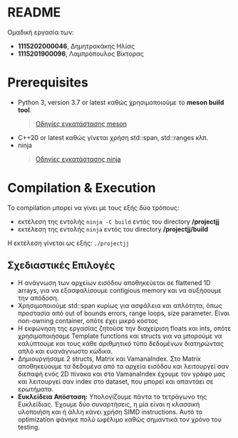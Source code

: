 # README
Ομαδική εργασία των:
- **1115202000046**, Δημητρακάκης Ηλίας
- **1115201900096**, Λαμπρόπουλος Βίκτορας

# Prerequisites
- Python 3, version 3.7 or latest καθώς χρησιμοποιούμε το **meson build tool**.
	>[Οδηγίες εγκατάστασης meson](https://mesonbuild.com/) 
-  C++20 or latest καθώς γίνεται χρήση std::span, std::ranges κλπ.
-  ninja
	>[Οδηγίες εγκατάστασης ninja](https://github.com/ninja-build/ninja/wiki/Pre-built-Ninja-packages)
    
 # Compilation & Execution
 Το compilation μπορεί να γίνει με τους εξής δύο τρόπους:
- εκτέλεση της εντολής `ninja -C build` εντός του directory **/projectjj**
- εκτέλεση της εντολής `ninja` εντός του directory **/projectjj/build**

Η εκτέλεση γίνεται ως εξής:
`./projectjj`

## Σχεδιαστικές Επιλογές

- Η ανάγνωση των αρχείων εισόδου αποθηκεύεται σε flattened 1D arrays, για να εξασφαλίσουμε contigious memory και να αυξήσουμε την απόδοση.
- Χρησιμοποιούμε std::span κυρίως για ασφάλεια και απλότητα, όπως προστασία από out of bounds errors, range loops, size parameter. Είναι non-owning container, οπότε έχει μικρό κόστος
- Η εκφώνηση της εργασίας ζητούσε την διαχείριση floats και ints, οπότε χρησιμοποιήσαμε Template functions και structs για να μπορούμε να καλύπτουμε και τους κάθε αριθμητικό τύπο δεδομένων διατηρώντας απλό και ευανάγνωστο κώδικα.
- Δημιουργήσαμε 2 structs, Matrix και VamanaIndex. Στο Matrix αποθηκεύουμε τα δεδομένα από τα αρχεία εισόδου και λειτουργεί σαν διεπαφή ενός 2D πίνακα και στο VamanaIndex έχουμε τον γράφο μας και λειτουργεί σαν index στο dataset, που μπορεί και απαντάει σε ερωτήματα.
- **Ευκλείδεια Απόσταση:** Υπολογίζουμε πάντα το τετράγωνο της Ευκλείδιας. Έχουμε δύο συναρτήσεις, η μία είναι η κλασσική υλοποιήση και ή άλλη κάνει χρήση SIMD instructions. Αυτό το optimization φάνηκε πολύ ωφέλιμο καθώς σημαντικά τον χρόνο του testing.
